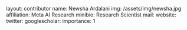 layout: contributor
name: Newsha Ardalani
img: /assets/img/newsha.jpg 
affiliation: Meta AI Research
minibio: Research Scientist
mail: 
website: 
twitter: 
googlescholar: 
importance: 1
